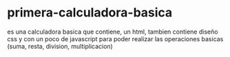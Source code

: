 # primera-calculadora-basica
es una calculadora basica que contiene, un html, tambien contiene diseño css y con un poco de javascript para poder realizar las operaciones basicas (suma, resta, division, multiplicacion)
